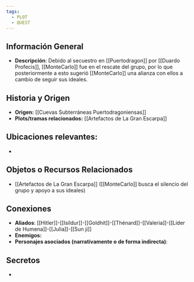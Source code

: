 ```yaml
---
tags:
  - PLOT
  - QUEST
---
```

## Información General 
- **Descripción**: Debido al secuestro en [[Puertodragon]] por [[Duardo Profecis]], [[MonteCarlo]] fue en el rescate del grupo, por lo que posteriormente a esto sugerió [[MonteCarlo]] una alianza con ellos a cambio de seguir sus ideales.

## Historia y Origen 
- **Origen:** [[Cuevas Subterráneas Puertodragoniensas]]
- **Plots/tramas relacionados:** [[Artefactos de La Gran Escarpa]]

## Ubicaciones relevantes:
- 

## Objetos o Recursos Relacionados 
- [[Artefactos de La Gran Escarpa]] ([[MonteCarlo]] busca el silencio del grupo y apoyo a sus ideales)

## Conexiones 
- **Aliados**: [[Hitler]]-[[Isildur]]-[[Goldhit]]-[[Thénard]]-[[Valeria]]-[[Líder de Humena]]-[[Julia]]-[[Sun ji]]
- **Enemigos:** 
- **Personajes asociados (narrativamente o de forma indirecta)**:

## Secretos
- 